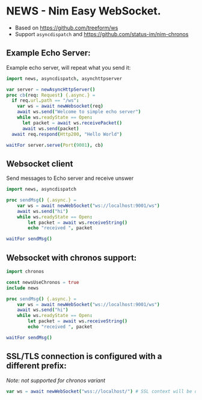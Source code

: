 
# NEWS - Nim Easy WebSocket.

* Based on https://github.com/treeform/ws
* Support `asyncdispatch` and https://github.com/status-im/nim-chronos

## Example Echo Server:

Example echo server, will repeat what you send it:

```nim
import news, asyncdispatch, asynchttpserver

var server = newAsyncHttpServer()
proc cb(req: Request) {.async.} =
  if req.url.path == "/ws":
    var ws = await newWebsocket(req)
    await ws.send("Welcome to simple echo server")
    while ws.readyState == Open:
      let packet = await ws.receivePacket()
      await ws.send(packet)
  await req.respond(Http200, "Hello World")

waitFor server.serve(Port(9001), cb)
```

## Websocket client
Send messages to Echo server and receive unswer
```nim
import news, asyncdispatch

proc sendMsg() {.async.} =
    var ws = await newWebSocket("ws://localhost:9001/ws")
    await ws.send("hi")
    while ws.readyState == Open:
        let packet = await ws.receiveString()
        echo "received ", packet

waitFor sendMsg()
```

## Websocket with chronos support:
```nim
import chronos

const newsUseChronos = true
include news

proc sendMsg() {.async.} =
    var ws = await newWebSocket("ws://localhost:9001/ws")
    await ws.send("hi")
    while ws.readyState == Open:
        let packet = await ws.receiveString()
        echo "received ", packet

waitFor sendMsg()
```

## SSL/TLS connection is configured with a different prefix:
*Note: not supported for chronos variant*
```nim
var ws = await newWebSocket("wss://localhost/") # SSL context will be defaulted unless explicitly passed
```
